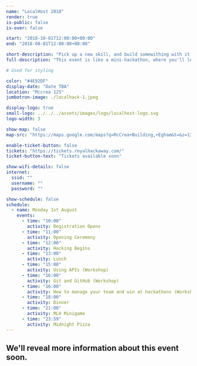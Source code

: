 ```yaml
---
name: "LocalHost 2018"
render: true
is-public: false
is-over: false

start: "2018-10-01T12:00:00+00:00"
end: "2018-08-01T12:00:00+00:00"

short-description: "Pick up a new skill, and build somewithing with it, "
full-description: "This event is like a mini-hackathon, where you'll learn a new skill, and put it to use."

# Used for styling

color: "#4E92DF"
display-date: "Date TBA"
location: "Mccrea 125"
jumbotron-image: ./localhack-1.jpeg

display-logo: true
small-logo: ../../../assets/images/logo/localhost-logo.svg
logo-width: 3

show-map: false
map-src: "https://maps.google.com/maps?q=McCrea+Building,+Egham&t=&z=13&ie=UTF8&iwloc=&output=embed"

enable-ticket-button: false
tickets: "https://tickets.royalhackaway.com/"
ticket-button-text: "Tickets available soon"

show-wifi-details: false
internet:
  ssid: ""
  username: ""
  password: ""

show-schedule: false
schedule:
  - name: Monday 1st August
    events:
      - time: "10:00"
        activity: Registration Opens
      - time: "11:00"
        activity: Opening Ceremony
      - time: "12:00"
        activity: Hacking Begins
      - time: "13:00"
        activity: Lunch
      - time: "15:00"
        activity: Using APIs (Workshop)
      - time: "16:00"
        activity: Git and GitHub (Workshop)
      - time: "16:00"
        activity: How to manage your team and win at hackathons (Workshop)
      - time: "18:00"
        activity: Dinner
      - time: "21:00"
        activity: MLH Minigame
      - time: "23:59"
        activity: Midnight Pizza
---
```


<div class="container half-height">
  <h2>We'll reveal more information about this event soon.</h2>
</div>
